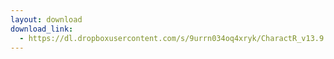 ```yaml
---
layout: download
download_link:
  - https://dl.dropboxusercontent.com/s/9urrn034oq4xryk/CharactR_v13.9.zip?dl=0
---
```

